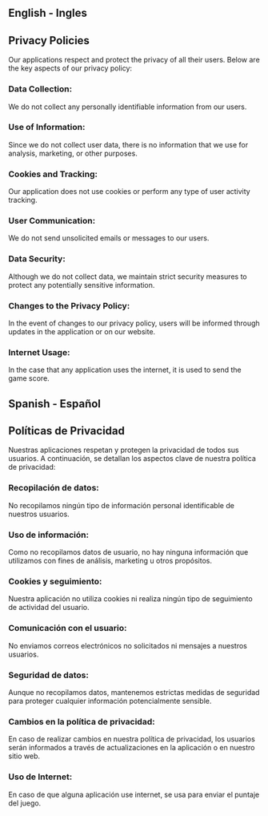 ## English - Ingles

## Privacy Policies
Our applications respect and protect the privacy of all their users. Below are the key aspects of our privacy policy:

### Data Collection:
We do not collect any personally identifiable information from our users.

### Use of Information:
Since we do not collect user data, there is no information that we use for analysis, marketing, or other purposes.

### Cookies and Tracking:
Our application does not use cookies or perform any type of user activity tracking.

### User Communication:
We do not send unsolicited emails or messages to our users.

### Data Security:
Although we do not collect data, we maintain strict security measures to protect any potentially sensitive information.

### Changes to the Privacy Policy:
In the event of changes to our privacy policy, users will be informed through updates in the application or on our website.

### Internet Usage:
In the case that any application uses the internet, it is used to send the game score.


## Spanish - Español

## Políticas de Privacidad
Nuestras aplicaciones respetan y protegen la privacidad de todos sus usuarios. A continuación, se detallan los aspectos clave de nuestra política de privacidad:

### Recopilación de datos:
No recopilamos ningún tipo de información personal identificable de nuestros usuarios.

### Uso de información:
Como no recopilamos datos de usuario, no hay ninguna información que utilizamos con fines de análisis, marketing u otros propósitos.

### Cookies y seguimiento:
Nuestra aplicación no utiliza cookies ni realiza ningún tipo de seguimiento de actividad del usuario.

### Comunicación con el usuario:
No enviamos correos electrónicos no solicitados ni mensajes a nuestros usuarios.

### Seguridad de datos:
Aunque no recopilamos datos, mantenemos estrictas medidas de seguridad para proteger cualquier información potencialmente sensible.

### Cambios en la política de privacidad:
En caso de realizar cambios en nuestra política de privacidad, los usuarios serán informados a través de actualizaciones en la aplicación o en nuestro sitio web.

### Uso de Internet:
En caso de que alguna aplicación use internet, se usa para enviar el puntaje del juego.
